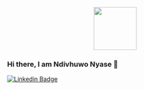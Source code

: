 <div id="header" align="center">
  <img src="https://media.giphy.com/media/ukMiDlCmdv2og/giphy.gif" width="100"/>
</div>

### Hi there, I am Ndivhuwo Nyase 👋
[![Linkedin Badge](https://img.shields.io/badge/-NdivhuwoNyase-blue?style=flat-square&logo=Linkedin&logoColor=white&link=https://www.linkedin.com/in/Ndivhuwo-nyase/)](https://www.linkedin.com/in/ndivhuwo-nyase/)


<p align="center"><img src="https://komarev.com/ghpvc/?username=nnyase&style=flat-square&color=blue" alt=""></p>
